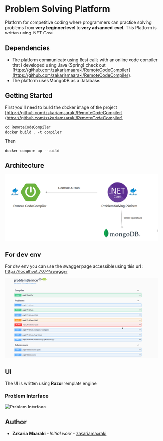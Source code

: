 # Problem Solving Platform

Platform for competitive coding where programmers can practice solving problems from **very beginner level** to **very advanced level**.
This Platform is written using .NET Core

## Dependencies

* The platform communicate using Rest calls with an online code compiler that i developed using Java (Spring) check out [https://github.com/zakariamaaraki/RemoteCodeCompiler](https://github.com/zakariamaaraki/RemoteCodeCompiler).
* The platform uses MongoDB as a Database.

## Getting Started

First you'll need to build the docker image of the project [https://github.com/zakariamaaraki/RemoteCodeCompiler](https://github.com/zakariamaaraki/RemoteCodeCompiler). 

```shell
cd RemoteCodeCompiler
docker build . -t compiler
```

Then 

```shell
docker-compose up --build
```

## Architecture 

![Architecture](images/ProblemSolvingPlatform.png?raw=true "ProblemSolvingPlatform")


## For dev env

For dev env you can use the swagger page accessible using this url : [https://localhost:7074/swagger](https://localhost:7074/swagger)

![Swagger](images/Swagger-page.png?raw=true "ProblemSolvingPlatformSwagger")


## UI

The UI is written using **Razor** template engine

### Problem Interface

![Problem Interface](images/problem_interface?raw=true "ProblemInterface")

## Author

- **Zakaria Maaraki** - _Initial work_ - [zakariamaaraki](https://github.com/zakariamaaraki)